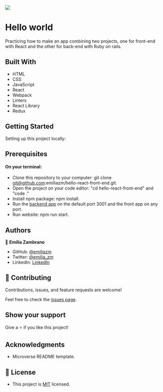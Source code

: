 ![](https://img.shields.io/badge/Microverse-blueviolet)

# Hello world

Practicing how to make an app combining two projects, one for front-end with React and the other for back-end with Ruby on rails.

## Built With

- HTML
- CSS
- JavaScript
- React
- Webpack
- Linters
- React Library
- Redux

## Getting Started

Setting up this project locally:
## Prerequisites
#### On your terminal:
- Clone this repository to your computer: git clone git@github.com:emiliazm/hello-react-front-end.git.
- Open the project on your code editor: "cd hello-react-front-end" and "code ."
- Install npm package: npm install.
- Run the [backend app](https://github.com/emiliazm/hello-rails-backend/pull/1) on the default port 3001 and the front app on any port.
- Run website: npm run start.


## Authors

👤 **Emilia Zambrano**

- GitHub: [@emiliazm](https://github.com/emiliazm)
- Twitter: [@emilia_zm](https://twitter.com/emilia_zm)
- LinkedIn: [LinkedIn](https://www.linkedin.com/in/emilia-zambrano-montero-aa30a611b/)


## 🤝 Contributing

Contributions, issues, and feature requests are welcome!

Feel free to check the [issues page](https://github.com/emiliazm/bookstore/issues).

## Show your support

Give a ⭐️ if you like this project!

## Acknowledgments

- Microverse README template.

## 📝 License

- This project is [MIT](./MIT.md) licensed.
